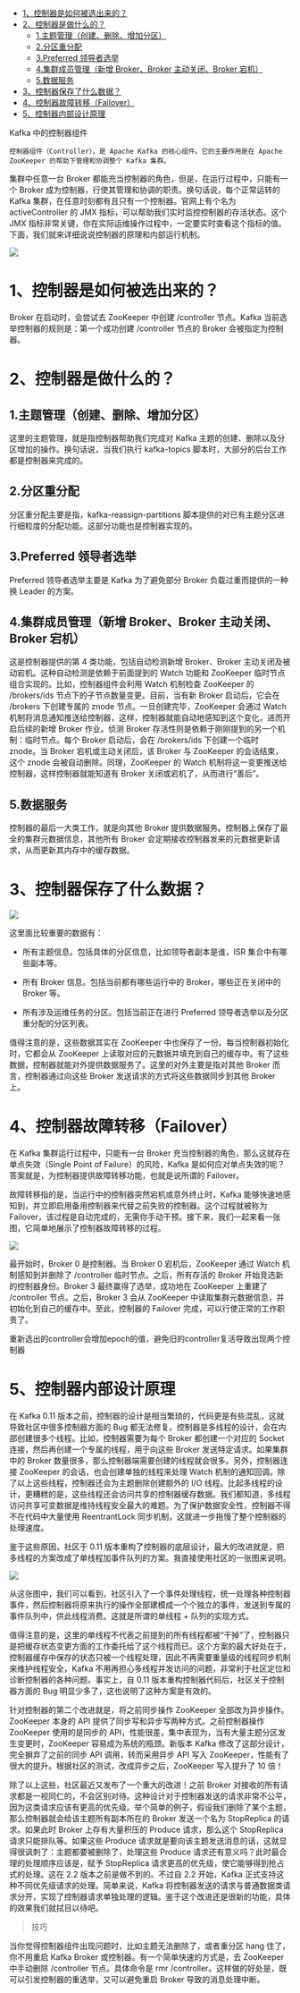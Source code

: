 
<!-- TOC -->

- [1、控制器是如何被选出来的？](#1控制器是如何被选出来的)
- [2、控制器是做什么的？](#2控制器是做什么的)
    - [1.主题管理（创建、删除、增加分区）](#1主题管理创建删除增加分区)
    - [2.分区重分配](#2分区重分配)
    - [3.Preferred 领导者选举](#3preferred-领导者选举)
    - [4.集群成员管理（新增 Broker、Broker 主动关闭、Broker 宕机）](#4集群成员管理新增-brokerbroker-主动关闭broker-宕机)
    - [5.数据服务](#5数据服务)
- [3、控制器保存了什么数据？](#3控制器保存了什么数据)
- [4、控制器故障转移（Failover）](#4控制器故障转移failover)
- [5、控制器内部设计原理](#5控制器内部设计原理)

<!-- /TOC -->

Kafka 中的控制器组件


`控制器组件（Controller），是 Apache Kafka 的核心组件。它的主要作用是在 Apache ZooKeeper 的帮助下管理和协调整个 Kafka 集群。`

集群中任意一台 Broker 都能充当控制器的角色，但是，在运行过程中，只能有一个 Broker 成为控制器，行使其管理和协调的职责。换句话说，每个正常运转的 Kafka 集群，在任意时刻都有且只有一个控制器。官网上有个名为 activeController 的 JMX 指标，可以帮助我们实时监控控制器的存活状态。这个 JMX 指标非常关键，你在实际运维操作过程中，一定要实时查看这个指标的值。下面，我们就来详细说说控制器的原理和内部运行机制。

![](../../pic/2020-10-18/2020-10-18-19-45-16.png)

# 1、控制器是如何被选出来的？

Broker 在启动时，会尝试去 ZooKeeper 中创建 /controller 节点。Kafka 当前选举控制器的规则是：第一个成功创建 /controller 节点的 Broker 会被指定为控制器。


# 2、控制器是做什么的？

## 1.主题管理（创建、删除、增加分区）

这里的主题管理，就是指控制器帮助我们完成对 Kafka 主题的创建、删除以及分区增加的操作。换句话说，当我们执行 kafka-topics 脚本时，大部分的后台工作都是控制器来完成的。

## 2.分区重分配

分区重分配主要是指，kafka-reassign-partitions 脚本提供的对已有主题分区进行细粒度的分配功能。这部分功能也是控制器实现的。

## 3.Preferred 领导者选举

Preferred 领导者选举主要是 Kafka 为了避免部分 Broker 负载过重而提供的一种换 Leader 的方案。

## 4.集群成员管理（新增 Broker、Broker 主动关闭、Broker 宕机）

这是控制器提供的第 4 类功能，包括自动检测新增 Broker、Broker 主动关闭及被动宕机。这种自动检测是依赖于前面提到的 Watch 功能和 ZooKeeper 临时节点组合实现的。比如，控制器组件会利用 Watch 机制检查 ZooKeeper 的 /brokers/ids 节点下的子节点数量变更。目前，当有新 Broker 启动后，它会在 /brokers 下创建专属的 znode 节点。一旦创建完毕，ZooKeeper 会通过 Watch 机制将消息通知推送给控制器，这样，控制器就能自动地感知到这个变化，进而开启后续的新增 Broker 作业。侦测 Broker 存活性则是依赖于刚刚提到的另一个机制：临时节点。每个 Broker 启动后，会在 /brokers/ids 下创建一个临时 znode。当 Broker 宕机或主动关闭后，该 Broker 与 ZooKeeper 的会话结束，这个 znode 会被自动删除。同理，ZooKeeper 的 Watch 机制将这一变更推送给控制器，这样控制器就能知道有 Broker 关闭或宕机了，从而进行“善后”。

## 5.数据服务

控制器的最后一大类工作，就是向其他 Broker 提供数据服务。控制器上保存了最全的集群元数据信息，其他所有 Broker 会定期接收控制器发来的元数据更新请求，从而更新其内存中的缓存数据。


# 3、控制器保存了什么数据？

![](../../pic/2020-10-18/2020-10-18-19-54-19.png)

这里面比较重要的数据有：

- 所有主题信息。包括具体的分区信息，比如领导者副本是谁，ISR 集合中有哪些副本等。

- 所有 Broker 信息。包括当前都有哪些运行中的 Broker，哪些正在关闭中的 Broker 等。

- 所有涉及运维任务的分区。包括当前正在进行 Preferred 领导者选举以及分区重分配的分区列表。

值得注意的是，这些数据其实在 ZooKeeper 中也保存了一份。每当控制器初始化时，它都会从 ZooKeeper 上读取对应的元数据并填充到自己的缓存中。有了这些数据，控制器就能对外提供数据服务了。这里的对外主要是指对其他 Broker 而言，控制器通过向这些 Broker 发送请求的方式将这些数据同步到其他 Broker 上。



# 4、控制器故障转移（Failover）

在 Kafka 集群运行过程中，只能有一台 Broker 充当控制器的角色，那么这就存在单点失效（Single Point of Failure）的风险，Kafka 是如何应对单点失效的呢？答案就是，为控制器提供故障转移功能，也就是说所谓的 Failover。


故障转移指的是，当运行中的控制器突然宕机或意外终止时，Kafka 能够快速地感知到，并立即启用备用控制器来代替之前失败的控制器。这个过程就被称为 Failover，该过程是自动完成的，无需你手动干预。接下来，我们一起来看一张图，它简单地展示了控制器故障转移的过程。

![](../../pic/2020-10-18/2020-10-18-19-57-47.png)

最开始时，Broker 0 是控制器。当 Broker 0 宕机后，ZooKeeper 通过 Watch 机制感知到并删除了 /controller 临时节点。之后，所有存活的 Broker 开始竞选新的控制器身份。Broker 3 最终赢得了选举，成功地在 ZooKeeper 上重建了 /controller 节点。之后，Broker 3 会从 ZooKeeper 中读取集群元数据信息，并初始化到自己的缓存中。至此，控制器的 Failover 完成，可以行使正常的工作职责了。


重新选出的controller会增加epoch的值，避免旧的controller复活导致出现两个控制器



# 5、控制器内部设计原理


在 Kafka 0.11 版本之前，控制器的设计是相当繁琐的，代码更是有些混乱，这就导致社区中很多控制器方面的 Bug 都无法修复。控制器是多线程的设计，会在内部创建很多个线程。比如，控制器需要为每个 Broker 都创建一个对应的 Socket 连接，然后再创建一个专属的线程，用于向这些 Broker 发送特定请求。如果集群中的 Broker 数量很多，那么控制器端需要创建的线程就会很多。另外，控制器连接 ZooKeeper 的会话，也会创建单独的线程来处理 Watch 机制的通知回调。除了以上这些线程，控制器还会为主题删除创建额外的 I/O 线程。比起多线程的设计，更糟糕的是，这些线程还会访问共享的控制器缓存数据。我们都知道，多线程访问共享可变数据是维持线程安全最大的难题。为了保护数据安全性，控制器不得不在代码中大量使用 ReentrantLock 同步机制，这就进一步拖慢了整个控制器的处理速度。

鉴于这些原因，社区于 0.11 版本重构了控制器的底层设计，最大的改进就是，把多线程的方案改成了单线程加事件队列的方案。我直接使用社区的一张图来说明。

![](../../pic/2020-10-18/2020-10-18-20-01-49.png)

从这张图中，我们可以看到，社区引入了一个事件处理线程，统一处理各种控制器事件，然后控制器将原来执行的操作全部建模成一个个独立的事件，发送到专属的事件队列中，供此线程消费。这就是所谓的单线程 + 队列的实现方式。


值得注意的是，这里的单线程不代表之前提到的所有线程都被“干掉”了，控制器只是把缓存状态变更方面的工作委托给了这个线程而已。这个方案的最大好处在于，控制器缓存中保存的状态只被一个线程处理，因此不再需要重量级的线程同步机制来维护线程安全，Kafka 不用再担心多线程并发访问的问题，非常利于社区定位和诊断控制器的各种问题。事实上，自 0.11 版本重构控制器代码后，社区关于控制器方面的 Bug 明显少多了，这也说明了这种方案是有效的。



针对控制器的第二个改进就是，将之前同步操作 ZooKeeper 全部改为异步操作。ZooKeeper 本身的 API 提供了同步写和异步写两种方式。之前控制器操作 ZooKeeper 使用的是同步的 API，性能很差，集中表现为，当有大量主题分区发生变更时，ZooKeeper 容易成为系统的瓶颈。新版本 Kafka 修改了这部分设计，完全摒弃了之前的同步 API 调用，转而采用异步 API 写入 ZooKeeper，性能有了很大的提升。根据社区的测试，改成异步之后，ZooKeeper 写入提升了 10 倍！


除了以上这些，社区最近又发布了一个重大的改进！之前 Broker 对接收的所有请求都是一视同仁的，不会区别对待。这种设计对于控制器发送的请求非常不公平，因为这类请求应该有更高的优先级。举个简单的例子，假设我们删除了某个主题，那么控制器就会给该主题所有副本所在的 Broker 发送一个名为 StopReplica 的请求。如果此时 Broker 上存有大量积压的 Produce 请求，那么这个 StopReplica 请求只能排队等。如果这些 Produce 请求就是要向该主题发送消息的话，这就显得很讽刺了：主题都要被删除了，处理这些 Produce 请求还有意义吗？此时最合理的处理顺序应该是，赋予 StopReplica 请求更高的优先级，使它能够得到抢占式的处理。这在 2.2 版本之前是做不到的。不过自 2.2 开始，Kafka 正式支持这种不同优先级请求的处理。简单来说，Kafka 将控制器发送的请求与普通数据类请求分开，实现了控制器请求单独处理的逻辑。鉴于这个改进还是很新的功能，具体的效果我们就拭目以待吧。


> 技巧

当你觉得控制器组件出现问题时，比如主题无法删除了，或者重分区 hang 住了，你不用重启 Kafka Broker 或控制器。有一个简单快速的方式是，去 ZooKeeper 中手动删除 /controller 节点。具体命令是 rmr /controller。这样做的好处是，既可以引发控制器的重选举，又可以避免重启 Broker 导致的消息处理中断。






